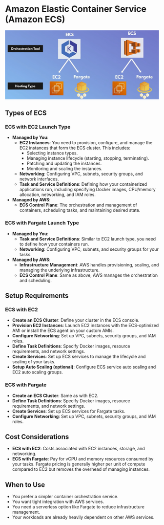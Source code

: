 # Amazon Elastic Container Service (Amazon ECS)

![alt text](images/aws-orchestration-tools.png)

## Types of ECS

### **ECS with EC2 Launch Type**

- **Managed by You**:
  - **EC2 Instances**: You need to provision, configure, and manage the EC2 instances that form the ECS cluster. This includes:
    - Selecting instance types.
    - Managing instance lifecycle (starting, stopping, terminating).
    - Patching and updating the instances.
    - Monitoring and scaling the instances.
  - **Networking**: Configuring VPC, subnets, security groups, and network interfaces.
  - **Task and Service Definitions**: Defining how your containerized applications run, including specifying Docker images, CPU/memory allocation, networking, and IAM roles.
- **Managed by AWS**:
  - **ECS Control Plane**: The orchestration and management of containers, scheduling tasks, and maintaining desired state.

### **ECS with Fargate Launch Type**

- **Managed by You**:
  - **Task and Service Definitions**: Similar to EC2 launch type, you need to define how your containers run.
  - **Networking**: Configuring VPC, subnets, and security groups for your tasks.
- **Managed by AWS**:
  - **Infrastructure Management**: AWS handles provisioning, scaling, and managing the underlying infrastructure.
  - **ECS Control Plane**: Same as above, AWS manages the orchestration and scheduling.

## Setup Requirements

### **ECS with EC2**

- **Create an ECS Cluster**: Define your cluster in the ECS console.
- **Provision EC2 Instances**: Launch EC2 instances with the ECS-optimized AMI or install the ECS agent on your custom AMIs.
- **Configure Networking**: Set up VPC, subnets, security groups, and IAM roles.
- **Define Task Definitions**: Specify Docker images, resource requirements, and network settings.
- **Create Services**: Set up ECS services to manage the lifecycle and scaling of your tasks.
- **Setup Auto Scaling (optional)**: Configure ECS service auto scaling and EC2 auto scaling groups.

### **ECS with Fargate**

- **Create an ECS Cluster**: Same as with EC2.
- **Define Task Definitions**: Specify Docker images, resource requirements, and network settings.
- **Create Services**: Set up ECS services for Fargate tasks.
- **Configure Networking**: Set up VPC, subnets, security groups, and IAM roles.

## Cost Considerations

- **ECS with EC2**: Costs associated with EC2 instances, storage, and networking.
- **ECS with Fargate**: Pay for vCPU and memory resources consumed by your tasks. Fargate pricing is generally higher per unit of compute compared to EC2 but removes the overhead of managing instances.

## When to Use

- You prefer a simpler container orchestration service.
- You want tight integration with AWS services.
- You need a serverless option like Fargate to reduce infrastructure management.
- Your workloads are already heavily dependent on other AWS services.

